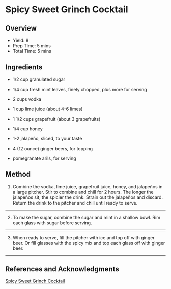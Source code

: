# Spicy Sweet Grinch Cocktail

## Overview

- Yield: 8
- Prep Time: 5 mins
- Total Time: 5 mins

## Ingredients

- 1/2 cup granulated sugar

- 1/4 cup fresh mint leaves, finely chopped, plus more for serving

- 2 cups vodka

- 1 cup lime juice (about 4-6 limes)

- 1 1/2 cups grapefruit (about 3 grapefruits)

- 1/4 cup honey

- 1-2 jalapeño, sliced, to your taste

- 4 (12 ounce) ginger beers, for topping

- pomegranate arils, for serving

## Method

1. Combine the vodka, lime juice, grapefruit juice, honey, and jalapeños in a large pitcher. Stir to combine and chill for 2 hours. The longer the jalapeños sit, the spicier the drink. Strain out the jalapeños and discard. Return the drink to the pitcher and chill until ready to serve.
---

2. To make the sugar, combine the sugar and mint in a shallow bowl. Rim each glass with sugar before serving.
---

3. When ready to serve, fill the pitcher with ice and top off with ginger beer. Or fill glasses with the spicy mix and top each glass off with ginger beer.
---

## References and Acknowledgments

[Spicy Sweet Grinch Cocktail](https://www.halfbakedharvest.com/spicy-sweet-grinch-cocktail/#bo-recipe)
